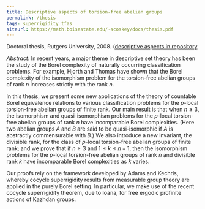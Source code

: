 ```yaml
---
title: Descriptive aspects of torsion-free abelian groups
permalink: /thesis
tags: superrigidity tfas
siteurl: https://math.boisestate.edu/~scoskey/docs/thesis.pdf
---
```


Doctoral thesis, Rutgers University, 2008. ([descriptive aspects in repository](https://dx.doi.org/doi:10.7282/T3NS0V7D)<!--more-->

*Abstract*: In recent years, a major theme in descriptive set theory has been the study of the Borel complexity of naturally occurring classification problems. For example, Hjorth and Thomas have shown that the Borel complexity of the isomorphism problem for the torsion-free abelian groups of rank $n$ increases strictly with the rank $n$.

In this thesis, we present some new applications of the theory of countable Borel equivalence relations to various classification problems for the $p$-local torsion-free abelian groups of finite rank. Our main result is that when $n\geq3$, the isomorphism and quasi-isomorphism problems for the $p$-local torsion-free abelian groups of rank $n$ have incomparable Borel complexities.  (Here two abelian groups $A$ and $B$ are said to be quasi-isomorphic if $A$ is abstractly commensurable with $B$.)  We also introduce a new invariant, the divisible rank, for the class of $p$-local torsion-free abelian groups of finite rank; and we prove that if $n\geq3$ and $1\leq k\leq n-1$, then the isomorphism problems for the $p$-local torsion-free abelian groups of rank $n$ and divisible rank $k$ have incomparable Borel complexities as $k$ varies.

Our proofs rely on the framework developed by Adams and Kechris, whereby cocycle superrigidity results from measurable group theory are applied in the purely Borel setting.  In particular, we make use of the recent cocycle superrigidity theorem, due to Ioana, for free ergodic profinite actions of Kazhdan groups.
